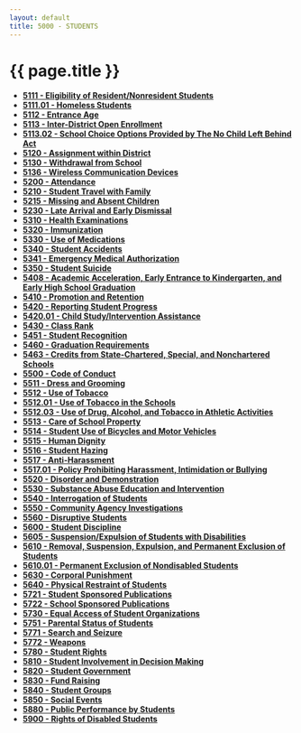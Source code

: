 ```yaml
---
layout: default
title: 5000 - STUDENTS
---
```


{{ page.title }}
================

-   **[5111 - Eligibility of Resident/Nonresident
    Students](po5111.html)**
-   **[5111.01 - Homeless Students](po5111.01.html)**
-   **[5112 - Entrance Age](po5112.html)**
-   **[5113 - Inter-District Open Enrollment](po5113.html)**
-   **[5113.02 - School Choice Options Provided by The No Child Left
    Behind Act](po5113.02.html)**
-   **[5120 - Assignment within District](po5120.html)**
-   **[5130 - Withdrawal from School](po5130.html)**
-   **[5136 - Wireless Communication Devices](po5136.html)**
-   **[5200 - Attendance](po5200.html)**
-   **[5210 - Student Travel with Family](po5210.html)**
-   **[5215 - Missing and Absent Children](po5215.html)**
-   **[5230 - Late Arrival and Early Dismissal](po5230.html)**
-   **[5310 - Health Examinations](po5310.html)**
-   **[5320 - Immunization](po5320.html)**
-   **[5330 - Use of Medications](po5330.html)**
-   **[5340 - Student Accidents](po5340.html)**
-   **[5341 - Emergency Medical Authorization](po5341.html)**
-   **[5350 - Student Suicide](po5350.html)**
-   **[5408 - Academic Acceleration, Early Entrance to Kindergarten, and
    Early High School Graduation](po5408.html)**
-   **[5410 - Promotion and Retention](po5410.html)**
-   **[5420 - Reporting Student Progress](po5420.html)**
-   **[5420.01 - Child Study/Intervention Assistance](po5420.01.html)**
-   **[5430 - Class Rank](po5430.html)**
-   **[5451 - Student Recognition](po5451.html)**
-   **[5460 - Graduation Requirements](po5460.html)**
-   **[5463 - Credits from State-Chartered, Special, and Nonchartered
    Schools](po5463.html)**
-   **[5500 - Code of Conduct](po5500.html)**
-   **[5511 - Dress and Grooming](po5511.html)**
-   **[5512 - Use of Tobacco](po5512.html)**
-   **[5512.01 - Use of Tobacco in the Schools](po5512.01.html)**
-   **[5512.03 - Use of Drug, Alcohol, and Tobacco in Athletic
    Activities](po5512.03.html)**
-   **[5513 - Care of School Property](po5513.html)**
-   **[5514 - Student Use of Bicycles and Motor Vehicles](po5514.html)**
-   **[5515 - Human Dignity](po5515.html)**
-   **[5516 - Student Hazing](po5516.html)**
-   **[5517 - Anti-Harassment](po5517.html)**
-   **[5517.01 - Policy Prohibiting Harassment, Intimidation or
    Bullying](po5517.01.html)**
-   **[5520 - Disorder and Demonstration](po5520.html)**
-   **[5530 - Substance Abuse Education and Intervention](po5530.html)**
-   **[5540 - Interrogation of Students](po5540.html)**
-   **[5550 - Community Agency Investigations](po5550.html)**
-   **[5560 - Disruptive Students](po5560.html)**
-   **[5600 - Student Discipline](po5600.html)**
-   **[5605 - Suspension/Expulsion of Students with
    Disabilities](po5605.html)**
-   **[5610 - Removal, Suspension, Expulsion, and Permanent Exclusion of
    Students](po5610.html)**
-   **[5610.01 - Permanent Exclusion of Nondisabled
    Students](po5610.01.html)**
-   **[5630 - Corporal Punishment](po5630.html)**
-   **[5640 - Physical Restraint of Students](po5640.html)**
-   **[5721 - Student Sponsored Publications](po5721.html)**
-   **[5722 - School Sponsored Publications](po5722.html)**
-   **[5730 - Equal Access of Student Organizations](po5730.html)**
-   **[5751 - Parental Status of Students](po5751.html)**
-   **[5771 - Search and Seizure](po5771.html)**
-   **[5772 - Weapons](po5772.html)**
-   **[5780 - Student Rights](po5780.html)**
-   **[5810 - Student Involvement in Decision Making](po5810.html)**
-   **[5820 - Student Government](po5820.html)**
-   **[5830 - Fund Raising](po5830.html)**
-   **[5840 - Student Groups](po5840.html)**
-   **[5850 - Social Events](po5850.html)**
-   **[5880 - Public Performance by Students](po5880.html)**
-   **[5900 - Rights of Disabled Students](po5900.html)**


